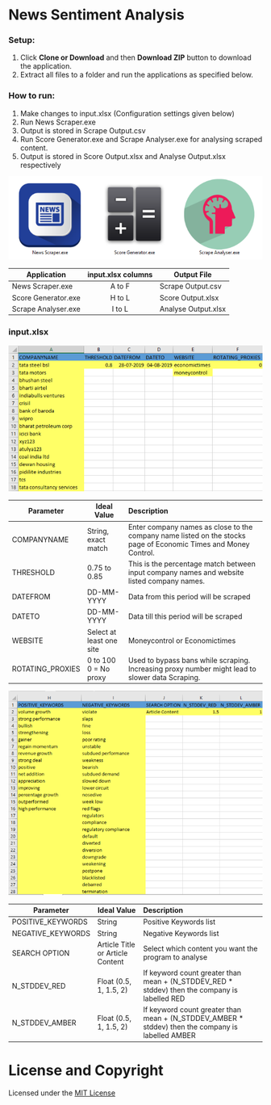 # News Sentiment Analysis

### Setup:

1. Click <b>Clone or Download</b> and then <b>Download ZIP</b> button to download the application.
2. Extract all files to a folder and run the applications as specified below.

### How to run:

1. Make changes to input.xlsx (Configuration settings given below)
2. Run News Scraper.exe
3. Output is stored in Scrape Output.csv
4. Run Score Generator.exe and Scrape Analyser.exe for analysing scraped content.
5. Output is stored in Score Output.xlsx and Analyse Output.xlsx respectively

![icons](https://raw.githubusercontent.com/atulyakumar97/news-sentiment-analysis/master/.images/icons.PNG)

| Application        | input.xlsx columns | Output File         |
|--------------------|:------------------:| -------------------|
|   News Scraper.exe |        A to F      |  Scrape Output.csv  |
| Score Generator.exe|        H to L      |  Score Output.xlsx  |
| Scrape Analyser.exe|        I to L      | Analyse Output.xlsx |

### input.xlsx

![news scraper input](https://raw.githubusercontent.com/atulyakumar97/news-sentiment-analysis/master/.images/input-scraper.PNG)

|     Parameter    |        Ideal Value        |                              Description                                                   |
| -----------------|---------------------------| :------------------------------------------------------------------------------------------|
| COMPANYNAME      | String, exact match       | Enter company names as close to the company name listed on the stocks page of Economic Times and Money Control. |
| THRESHOLD        | 0.75 to 0.85              | This is the percentage match between input company names and website listed company names. |
| DATEFROM         | DD-MM-YYYY                | Data from this period will be scraped |
| DATETO           | DD-MM-YYYY	               | Data till this period will be scraped  |
| WEBSITE          | Select at least one site	 | Moneycontrol or Economictimes  |
| ROTATING_PROXIES | 0 to 100<br>0 = No proxy  | Used to bypass bans while scraping. Increasing proxy number might lead to slower data Scraping. |

![score generator, scrape analyser](https://raw.githubusercontent.com/atulyakumar97/news-sentiment-analysis/master/.images/input-analyser.PNG)

|     Parameter     |               Ideal Value        | Description  |
| ------------------|----------------------------------| :-------------------------------------------------------------------------------|
| POSITIVE_KEYWORDS | String                           | Positive Keywords list|
| NEGATIVE_KEYWORDS | String                           | Negative Keywords list |
| SEARCH OPTION     | Article Title or Article Content | Select which content you want the program to analyse |
| N_STDDEV_RED      | Float (0.5, 1, 1.5, 2)           | If keyword count greater than mean + (N_STDDEV_RED * stddev) then the company is labelled RED|
| N_STDDEV_AMBER    | Float (0.5, 1, 1.5, 2)	      | If keyword count greater than mean + (N_STDDEV_AMBER * stddev) then the company is labelled AMBER |

# License and Copyright

Licensed under the [MIT License](license.txt)
	
